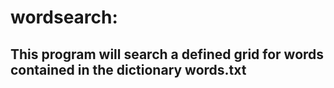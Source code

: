 # wordsearch:
## This program will search a defined grid for words contained in the dictionary words.txt
